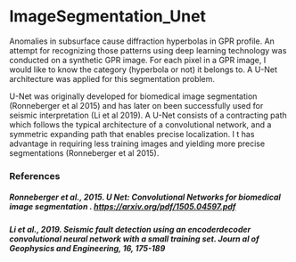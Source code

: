 # ImageSegmentation_Unet

Anomalies in subsurface cause diffraction hyperbolas in GPR profile. An attempt for recognizing those patterns using deep learning technology was conducted on a synthetic GPR image. For each pixel in a GPR image, I would like to know the category (hyperbola or not) it belongs to. A U-Net architecture was applied for this segmentation problem. 

U-Net was originally developed for biomedical image segmentation (Ronneberger et al 2015) and has later on been successfully used for seismic interpretation (Li et al 2019). A U-Net consists of a contracting path which follows the typical architecture of a convolutional network, and a symmetric expanding path that enables precise localization. I t has advantage in requiring less training images and yielding more precise segmentations (Ronneberger et al 2015).

### References
##### Ronneberger et al., 2015. U Net: Convolutional Networks for biomedical image segmentation . https://arxiv.org/pdf/1505.04597.pdf
##### Li et al., 2019. Seismic fault detection using an encoderdecoder convolutional neural network with a small training set. Journ al of Geophysics and Engineering, 16, 175-189
